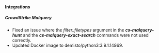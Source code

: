 
#### Integrations
##### CrowdStrike Malquery
- Fixed an issue where the *filter_filetypes* argument in the ***cs-malquery-hunt*** and the ***cs-malquery-exact-search*** commands were not used correctly.
- Updated Docker image to demisto/python3:3.9.1.14969.
